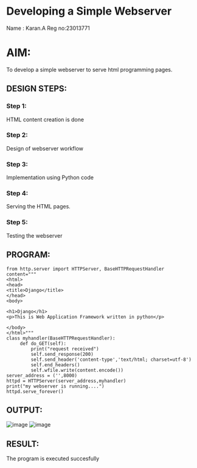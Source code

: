 # Developing a Simple Webserver
Name : Karan.A   Reg no:23013771
# AIM:

To develop a simple webserver to serve html programming pages.

## DESIGN STEPS:

### Step 1:

HTML content creation is done

### Step 2:

Design of webserver workflow

### Step 3:

Implementation using Python code

### Step 4:

Serving the HTML pages.

### Step 5:

Testing the webserver

## PROGRAM:
```
from http.server import HTTPServer, BaseHTTPRequestHandler
content="""
<html>
<head>
<title>Django</title>
</head>
<body>

<h1>Django</h1>
<p>This is Web Application Framework written in python</p>

</body>
</html>"""
class myhandler(BaseHTTPRequestHandler):
     def do_GET(self):
         print("request received")
         self.send_response(200)
         self.send_header('content-type','text/html; charset=utf-8')
         self.end_headers()
         self.wfile.write(content.encode())
server_address = ('',8000)
httpd = HTTPServer(server_address,myhandler)
print("my webserver is running....")
httpd.serve_forever()
```
## OUTPUT:
![image](https://user-images.githubusercontent.com/119559366/229568047-35dc16ee-b967-4d4e-bc39-bd15871fc874.png)
![image](https://user-images.githubusercontent.com/119559366/229568113-90ff0e44-defa-453b-bee1-94dfc2c0bc41.png)
## RESULT:
The program is executed succesfully

